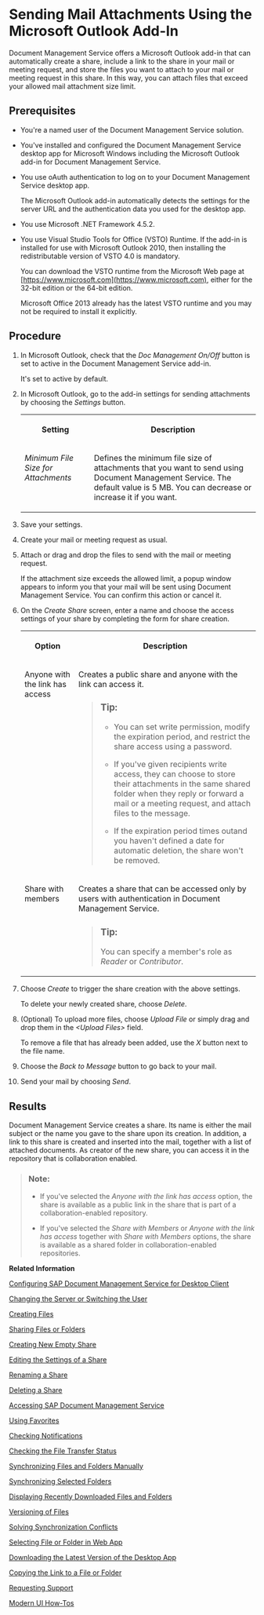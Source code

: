 <!-- loioa5f77e4b10bb4700907576c4afa05caa -->

# Sending Mail Attachments Using the Microsoft Outlook Add-In

Document Management Service offers a Microsoft Outlook add-in that can automatically create a share, include a link to the share in your mail or meeting request, and store the files you want to attach to your mail or meeting request in this share. In this way, you can attach files that exceed your allowed mail attachment size limit.



## Prerequisites

-   You're a named user of the Document Management Service solution.
-   You've installed and configured the Document Management Service desktop app for Microsoft Windows including the Microsoft Outlook add-in for Document Management Service.
-   You use oAuth authentication to log on to your Document Management Service desktop app.

    The Microsoft Outlook add-in automatically detects the settings for the server URL and the authentication data you used for the desktop app.

-   You use Microsoft .NET Framework 4.5.2.
-   You use Visual Studio Tools for Office \(VSTO\) Runtime. If the add-in is installed for use with Microsoft Outlook 2010, then installing the redistributable version of VSTO 4.0 is mandatory.

    You can download the VSTO runtime from the Microsoft Web page at [https://www.microsoft.com](https://www.microsoft.com), either for the 32-bit edition or the 64-bit edition.

    Microsoft Office 2013 already has the latest VSTO runtime and you may not be required to install it explicitly.




## Procedure

1.  In Microsoft Outlook, check that the *Doc Management On/Off* button is set to active in the Document Management Service add-in.

    It's set to active by default.

2.  In Microsoft Outlook, go to the add-in settings for sending attachments by choosing the *Settings* button.


    <table>
    <tr>
    <th valign="top">

    Setting
    
    </th>
    <th valign="top">

    Description
    
    </th>
    </tr>
    <tr>
    <td valign="top">
    
    *Minimum File Size for Attachments* 
    
    </td>
    <td valign="top">
    
    Defines the minimum file size of attachments that you want to send using Document Management Service. The default value is 5 MB. You can decrease or increase it if you want.
    
    </td>
    </tr>
    </table>
    
3.  Save your settings.

4.  Create your mail or meeting request as usual.

5.  Attach or drag and drop the files to send with the mail or meeting request.

    If the attachment size exceeds the allowed limit, a popup window appears to inform you that your mail will be sent using Document Management Service. You can confirm this action or cancel it.

6.  On the *Create Share* screen, enter a name and choose the access settings of your share by completing the form for share creation.


    <table>
    <tr>
    <th valign="top">

    Option
    
    </th>
    <th valign="top">

    Description
    
    </th>
    </tr>
    <tr>
    <td valign="top">
    
    Anyone with the link has access
    
    </td>
    <td valign="top">
    
    Creates a public share and anyone with the link can access it.

    > ### Tip:  
    > -   You can set write permission, modify the expiration period, and restrict the share access using a password.
    > 
    > -   If you've given recipients write access, they can choose to store their attachments in the same shared folder when they reply or forward a mail or a meeting request, and attach files to the message.
    > 
    > -   If the expiration period times outand you haven't defined a date for automatic deletion, the share won't be removed.


    
    </td>
    </tr>
    <tr>
    <td valign="top">
    
    Share with members
    
    </td>
    <td valign="top">
    
    Creates a share that can be accessed only by users with authentication in Document Management Service.

    > ### Tip:  
    > You can specify a member's role as *Reader* or *Contributor*.


    
    </td>
    </tr>
    </table>
    
7.  Choose *Create* to trigger the share creation with the above settings.

    To delete your newly created share, choose *Delete*.

8.  \(Optional\) To upload more files, choose *Upload File* or simply drag and drop them in the *<Upload Files\>* field.

    To remove a file that has already been added, use the *X* button next to the file name.

9.  Choose the *Back to Message* button to go back to your mail.

10. Send your mail by choosing *Send*.




## Results

Document Management Service creates a share. Its name is either the mail subject or the name you gave to the share upon its creation. In addition, a link to this share is created and inserted into the mail, together with a list of attached documents. As creator of the new share, you can access it in the repository that is collaboration enabled.

> ### Note:  
> -   If you've selected the *Anyone with the link has access* option, the share is available as a public link in the share that is part of a collaboration-enabled repository.
> 
> -   If you've selected the *Share with Members* or *Anyone with the link has access* together with *Share with Members* options, the share is available as a shared folder in collaboration-enabled repositories.

**Related Information**  


[Configuring SAP Document Management Service for Desktop Client](configuring-sap-document-management-service-for-desktop-client-585d79d.md "The SAP Document Management Service desktop app is delivered with a default configuration, which you can adjust using the settings described below.")

[Changing the Server or Switching the User](changing-the-server-or-switching-the-user-ad29610.md "You either use oAuth or user name and password plus the Remember Password setting to log on to your desktop app. To use a different logon mode or to log on with another oAuth user, you unlink your account.")

[Creating Files](creating-files-ab3b9b8.md "To synchronize files using the Document Management Service desktop app, store these files in your root folder.")

[Sharing Files or Folders](sharing-files-or-folders-452f0e1.md "You can share files or folders using the context menu of Document Management Service.")

[Creating New Empty Share](creating-new-empty-share-63606a2.md "You can create a new share directly in the desktop app.")

[Editing the Settings of a Share](editing-the-settings-of-a-share-6406d16.md "You can edit the settings of a share starting in the desktop application, which then opens the Web application.")

[Renaming a Share](renaming-a-share-fa5bc9d.md "You can rename a share using the Document Management Service context menu in your Explorer (Windows) or in Finder (Mac)..")

[Deleting a Share](deleting-a-share-c4d2860.md "You can delete a share directly in the desktop app.")

[Accessing SAP Document Management Service](accessing-sap-document-management-service-af38bd8.md "The SAP Document Management Service tray icon is your central access point for the desktop app, for example, to open files and folders, the settings page, and the notifications page.")

[Using Favorites](using-favorites-feb23bc.md "In the Document Management Service desktop app, you can view favorite files and folders that you have created in the Favorites folder using the Web app.")

[Checking Notifications](checking-notifications-0c0b57c.md "The desktop app displays notification popups, for example, if it recognizes synchronization or naming conflicts.")

[Checking the File Transfer Status](checking-the-file-transfer-status-0f0d9e8.md "")

[Synchronizing Files and Folders Manually](synchronizing-files-and-folders-manually-68edf8f.md "The files and folders in your local Document Management Service folder are periodically synchronized with the server, based on the settings you've made.")

[Synchronizing Selected Folders](synchronizing-selected-folders-23bbcdb.md "In the Document Management Service desktop app, you can define which folders are periodically synchronized to your local desktop app.")

[Displaying Recently Downloaded Files and Folders](displaying-recently-downloaded-files-and-folders-a28fbcb.md "After you have uploaded or deleted files in the Web or mobile apps of Document Management Service, you can view these changes as a list in the desktop app.")

[Versioning of Files](versioning-of-files-b22e616.md "The Document Management Service Desktop app enables you to create new versions of a file, and edit latest version of the file. Versioning in Document Management Service is also helpful for teamwork, where you're collaborating with colleagues on projects and the content goes through several iterations of improvement and review. This way, you can track the file history and the development of the final version.")

[Solving Synchronization Conflicts](solving-synchronization-conflicts-eb04b7b.md "The Document Management Service desktop app recognizes if two files are in conflict and displays a notification.")

[Selecting File or Folder in Web App](selecting-file-or-folder-in-web-app-ccc68dc.md "You can use your Document Management Service desktop app to display any item from the Document Management Service folder in the Web app.")

[Downloading the Latest Version of the Desktop App](downloading-the-latest-version-of-the-desktop-app-7c849bd.md "You can easily access the download location that your administrator has preconfigured for the Document Management Service desktop app.")

[Copying the Link to a File or Folder](copying-the-link-to-a-file-or-folder-3d28fed.md "You can copy the link to any file or folder of your Document Management Service desktop app to the clipboard of your device.")

[Requesting Support](requesting-support-2fba81d.md "You can create an incident to the team responsible for advice on the desktop app.")

[Modern UI How-Tos](modern-ui-how-tos-fe00e02.md "The following sections introduce the features of the Document Management Service Modern UI.")

